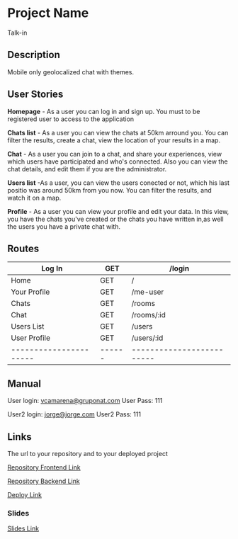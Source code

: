 # Project Name

Talk-in

## Description

Mobile only geolocalized chat with themes.

## User Stories

**Homepage** - As a user you can log in and sign up. You must to be registered user to access to the application

**Chats list** - As a user you can view the chats at 50km arround you. You can filter the results, create a chat, view the
location of your results in a map.

**Chat** - As a user you can join to a chat, and share your experiences, view which users have participated and who's connected.
Also you can view the chat details, and edit them if you are the administrator.

**Users list** -As a user, you can view the users conected or not, which his last positio was around 50km from you now. You can
filter the results, and watch it on a map.

**Profile** - As a user you can view your profile and edit your data. In this view, you have the chats you've created or the
chats you have written in,as well the users you have a private chat with.


## Routes

| Log In                 | GET    | /login                    |
| ---------------------- | ------ | ------------------------- |
| Home                   | GET    | /                         |
| Your Profile           | GET    | /me-user                  |
| Chats                  | GET    | /rooms                    |
| Chat                   | GET    | /rooms/:id                |
| Users List             | GET    | /users                    |
| User Profile           | GET    | /users/:id                |
| ---------------------- | ------ | ------------------------- |

## Manual

​User login: vcamarena@gruponat.com
User Pass: 111

User2 login: jorge@jorge.com
User2 Pass: 111

## Links

The url to your repository and to your deployed project

[Repository Frontend Link](https://github.com/hellograndpa/chat-app-frontend)

[Repository Backend Link](https://github.com/hellograndpa/chat-app-backend)

[Deploy Link](https://www.talk-in.me/)


### Slides

[Slides Link](https://slides.com/antoniorivera-1/talk-in-me/fullscreen)
